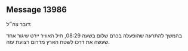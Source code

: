 ## Message 13986

דובר צה״ל:

בהמשך להתרעה שהופעלה בכרם שלום בשעה 08:29, חיל האוויר יירט שיגור אחד שעשה את דרכו לשטח הארץ מדרום רצועת עזה.

